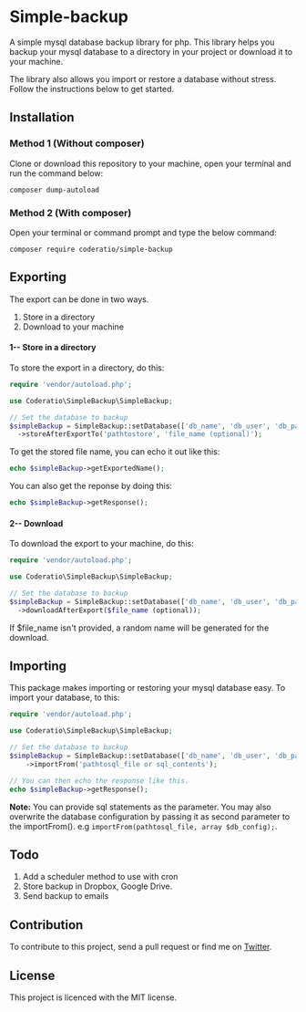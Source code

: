 # Simple-backup
A simple mysql database backup library for php. This library helps you backup your mysql database to a directory in your project or download it to your machine. 

The library also allows you import or restore a database without stress. Follow the instructions below to get started.

## Installation
### Method 1 (Without composer)
Clone or download this repository to your machine, open your terminal and run the command below:
```vim
composer dump-autoload
```
### Method 2 (With composer)
Open your terminal or command prompt and type the below command:
```vim
composer require coderatio/simple-backup
```

## Exporting
The export can be done in two ways.
1. Store in a directory
2. Download to your machine

#### 1-- Store in a directory
To store the export in a directory, do this:
```php
require 'vendor/autoload.php';

use Coderatio\SimpleBackup\SimpleBackup;

// Set the database to backup
$simpleBackup = SimpleBackup::setDatabase(['db_name', 'db_user', 'db_password', 'db_host'])
  ->storeAfterExportTo('pathtostore', 'file_name (optional)');
```
To get the stored file name, you can echo it out like this:
```php
echo $simpleBackup->getExportedName();
```
You can also get the reponse by doing this:
```php
echo $simpleBackup->getResponse();
```

#### 2-- Download
To download the export to your machine, do this:
```php
require 'vendor/autoload.php';

use Coderatio\SimpleBackup\SimpleBackup;

// Set the database to backup
$simpleBackup = SimpleBackup::setDatabase(['db_name', 'db_user', 'db_password', 'db_host'])
  ->downloadAfterExport($file_name (optional));
```
If $file_name isn't provided, a random name will be generated for the download.

## Importing
This package makes importing or restoring your mysql database easy. To import your database, to this:
```php
require 'vendor/autoload.php';

use Coderatio\SimpleBackup\SimpleBackup;

// Set the database to backup
$simpleBackup = SimpleBackup::setDatabase(['db_name', 'db_user', 'db_password', 'db_host (optional)']])
    ->importFrom('pathtosql_file or sql_contents');

// You can then echo the response like this.
echo $simpleBackup->getResponse();
```
<b>Note:</b> You can provide sql statements as the parameter. You may also overwrite the database configuration by passing it as second parameter to the importFrom(). e.g `importFrom(pathtosql_file, array $db_config);`.

## Todo
1. Add a scheduler method to use with cron
2. Store backup in Dropbox, Google Drive.
3. Send backup to emails

## Contribution
To contribute to this project, send a pull request or find me on <a href="https://twitter.com/josiahoyahaya" target="_blank">Twitter</a>.

## License
This project is licenced with the MIT license. 

